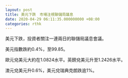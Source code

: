 ```yaml
---
layout: post
title: 美元下跌　市場注視聯儲局議息
date: 2020-04-29 06:11:35.000000000 +08:00
categories: rthk
---
```


美元下跌，投資者關注一連兩日的聯儲局議息會議。

美元指數跌約0.4%，至99.85。

歐元兌美元大約在1.0824水平。英鎊兌美元升至1.2426水平。

澳元兌美元升0.6%，美元兌瑞典克朗跌逾1%。
